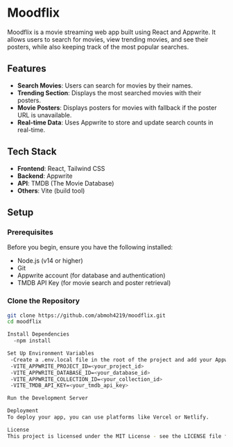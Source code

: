 # Moodflix

Moodflix is a movie streaming web app built using React and Appwrite. It allows users to search for movies, view trending movies, and see their posters, while also keeping track of the most popular searches.

## Features

- **Search Movies**: Users can search for movies by their names.
- **Trending Section**: Displays the most searched movies with their posters.
- **Movie Posters**: Displays posters for movies with fallback if the poster URL is unavailable.
- **Real-time Data**: Uses Appwrite to store and update search counts in real-time.

## Tech Stack

- **Frontend**: React, Tailwind CSS
- **Backend**: Appwrite
- **API**: TMDB (The Movie Database)
- **Others**: Vite (build tool)

## Setup

### Prerequisites

Before you begin, ensure you have the following installed:

- Node.js (v14 or higher)
- Git
- Appwrite account (for database and authentication)
- TMDB API Key (for movie search and poster retrieval)

### Clone the Repository

```bash
git clone https://github.com/abmoh4219/moodflix.git
cd moodflix

Install Dependencies
  -npm install

Set Up Environment Variables
 -Create a .env.local file in the root of the project and add your Appwrite project settings and TMDB API key:
 -VITE_APPWRITE_PROJECT_ID=<your_project_id>
 -VITE_APPWRITE_DATABASE_ID=<your_database_id>
 -VITE_APPWRITE_COLLECTION_ID=<your_collection_id>
 -VITE_TMDB_API_KEY=<your_tmdb_api_key>

Run the Development Server

Deployment
To deploy your app, you can use platforms like Vercel or Netlify.

License
This project is licensed under the MIT License - see the LICENSE file for details.